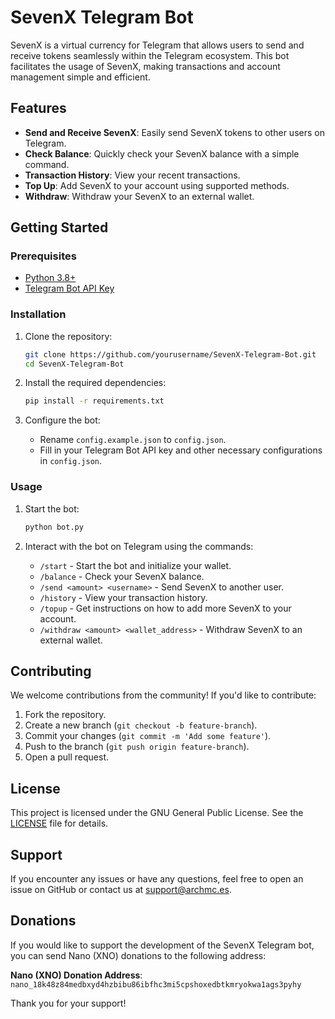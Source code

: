 # SevenX Telegram Bot

SevenX is a virtual currency for Telegram that allows users to send and receive tokens seamlessly within the Telegram ecosystem. This bot facilitates the usage of SevenX, making transactions and account management simple and efficient.

## Features

- **Send and Receive SevenX**: Easily send SevenX tokens to other users on Telegram.
- **Check Balance**: Quickly check your SevenX balance with a simple command.
- **Transaction History**: View your recent transactions.
- **Top Up**: Add SevenX to your account using supported methods.
- **Withdraw**: Withdraw your SevenX to an external wallet.

## Getting Started

### Prerequisites

- [Python 3.8+](https://www.python.org/downloads/)
- [Telegram Bot API Key](https://core.telegram.org/bots#3-how-do-i-create-a-bot)

### Installation

1. Clone the repository:
    ```sh
    git clone https://github.com/yourusername/SevenX-Telegram-Bot.git
    cd SevenX-Telegram-Bot
    ```

2. Install the required dependencies:
    ```sh
    pip install -r requirements.txt
    ```

3. Configure the bot:
    - Rename `config.example.json` to `config.json`.
    - Fill in your Telegram Bot API key and other necessary configurations in `config.json`.

### Usage

1. Start the bot:
    ```sh
    python bot.py
    ```

2. Interact with the bot on Telegram using the commands:

    - `/start` - Start the bot and initialize your wallet.
    - `/balance` - Check your SevenX balance.
    - `/send <amount> <username>` - Send SevenX to another user.
    - `/history` - View your transaction history.
    - `/topup` - Get instructions on how to add more SevenX to your account.
    - `/withdraw <amount> <wallet_address>` - Withdraw SevenX to an external wallet.

## Contributing

We welcome contributions from the community! If you'd like to contribute:

1. Fork the repository.
2. Create a new branch (`git checkout -b feature-branch`).
3. Commit your changes (`git commit -m 'Add some feature'`).
4. Push to the branch (`git push origin feature-branch`).
5. Open a pull request.

## License

This project is licensed under the GNU General Public License. See the [LICENSE](LICENSE) file for details.

## Support

If you encounter any issues or have any questions, feel free to open an issue on GitHub or contact us at support@archmc.es.

## Donations

If you would like to support the development of the SevenX Telegram bot, you can send Nano (XNO) donations to the following address:

**Nano (XNO) Donation Address**: `nano_18k48z84medbxyd4hzbibu86ibfhc3mi5cpshoxedbtkmryokwa1ags3pyhy`

Thank you for your support!
